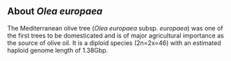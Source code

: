 About *Olea europaea*
---------------------

The Mediterranean olive tree (*Olea europaea* subsp. *europaea*) was one of the 
first trees to be domesticated and is of major agricultural importance as the source of olive oil.
It is a diploid species (2n=2x=46) with an estimated haploid genome length of 1.38Gbp.
